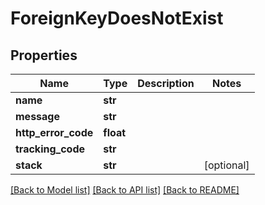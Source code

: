 # ForeignKeyDoesNotExist


## Properties
Name | Type | Description | Notes
------------ | ------------- | ------------- | -------------
**name** | **str** |  | 
**message** | **str** |  | 
**http_error_code** | **float** |  | 
**tracking_code** | **str** |  | 
**stack** | **str** |  | [optional] 

[[Back to Model list]](../README.md#documentation-for-models) [[Back to API list]](../README.md#documentation-for-api-endpoints) [[Back to README]](../README.md)


